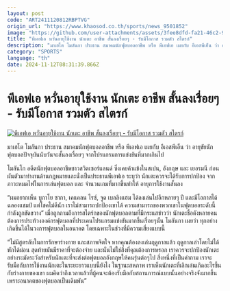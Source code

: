 ```yaml
---
layout: post
code: "ART2411120812RBPTVG"
origin_url: "https://www.khaosod.co.th/sports/news_9501852"
image: "https://github.com/user-attachments/assets/3fee8dfd-fa21-46c2-96dc-7c0be08bb800"
title: "พีเอฟเอ หวั่นอายุใช้งาน นักเตะ อาชีพ สั้นลงเรื่อยๆ - รับมีโอกาส รวมตัว สไตรก์"
description: "มาเฮโต โมลันกา ประธาน สมาคมนักฟุตบอลอาชีพ หรือ พีเอฟเอ เผยกับ อีเอสพีเอ็น ว่า อายุขัยนักฟุตบอลปัจจุบันนับวันจะสั้นลงเรื่อยๆ จากโปรแกรมกา"
category: "SPORTS"
language: "th"
date: 2024-11-12T08:31:39.866Z
---
```


# พีเอฟเอ หวั่นอายุใช้งาน นักเตะ อาชีพ สั้นลงเรื่อยๆ - รับมีโอกาส รวมตัว สไตรก์

[![พีเอฟเอ หวั่นอายุใช้งาน นักเตะ อาชีพ สั้นลงเรื่อยๆ - รับมีโอกาส รวมตัว สไตรก์](https://www.khaosod.co.th/wpapp/uploads/2024/11/PFA33.jpg "พีเอฟเอ หวั่นอายุใช้งาน นักเตะ อาชีพ สั้นลงเรื่อยๆ - รับมีโอกาส รวมตัว สไตรก์")](https://www.khaosod.co.th/wpapp/uploads/2024/11/PFA33.jpg)

มาเฮโต โมลันกา ประธาน สมาคมนักฟุตบอลอาชีพ หรือ พีเอฟเอ เผยกับ อีเอสพีเอ็น ว่า อายุขัยนักฟุตบอลปัจจุบันนับวันจะสั้นลงเรื่อยๆ จากโปรแกรมการแข่งขันที่มากเกินไป

โมลันโก อดีตนักฟุตบอลอาชีพชาวสวิตเซอร์แลนด์ ซึ่งเคยค้าแข้งในสเปน, อังกฤษ และ เยอรมนี ก่อนผันตัวมาทำงานด้านกฎหมายและนั่งเป็นประธานพีเอฟเอ ระบุว่า นักเตะควรจะได้รับการปกป้อง จากภาวะหมดไฟในการเล่นฟุตบอล และ จำนวนเกมที่มากขึ้นทำให้ อายุการใช้งานสั้นลง

“ผมอยากเห็น บูกาโย ซากา, เคแคลน ไรซ์, จูด เบลลิงแฮม ได้ลงเล่นไปอีกหลายๆ ปี และมีโอกาสได้ฉลองแชมป์ แต่โชคไม่ดีนัก เราไม่สามารถปกป้องเขาได้ ความสามารถของพวกเขาในฟุตบอลระดับนี้กำลังถูกขัดขวาง” เมื่อถูกถามถึงการสไตร์กของนักฟุตบอลตามที่มีกระแสข่าวว่า นักเตะชื่อดังหลายคนต้องการประท้วงองค์กรฟุตบอลที่ประเคนโปรแกรมแข่งขันมากขึ้นเรื่อยๆนั้น โมลันกา เผยว่า ทุกอย่างเกิดขึ้นได้ในวงการฟุตบอลในอนาคต โดยเฉพาะในช่วงที่มีความเสี่ยงแบบนี้

“ไม่มีสูตรลับในการรักษาร่างกาย และสภาพจิตใจ หากคุณต้องลงเล่นฤดูกาลแล้ว ฤดูกาลเล่าโดยไม่ได้พักได้ผ่อน สุดท้ายมันมีราคาที่จะต้องจ่าย และนั่นไม่ใช่สิ่งที่คุณต้องการหรอก เราควรจะปกป้องนักเตะอย่างระมัดระวังสำหรับนักเตะที่จะส่งต่อฟุตบอลอังกฤษให้คนรุ่นต่อๆไป สิ่งหนึ่งที่เป็นคำถาม เราจะรับมือกับการใช้งานนักเตะในระยะยาวแบบนี้ยังไง ในฐานะสหภาพ เราเห็นนักเตะที่เลิกเล่นเกิดอะไรขึ้นกับร่างกายของเขา ผมคิดว่าถึงเวลาแล้วที่ผู้คนจะต้องรับมือกับสถานการณ์แบบนั้นอย่างจริงจังมากขึ้น เพราะอนาคตของฟุตบอลเป็นเดิมพัน”

